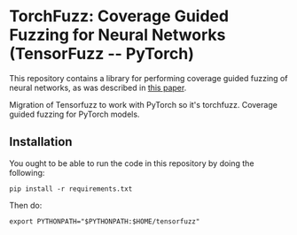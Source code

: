 # TorchFuzz: Coverage Guided Fuzzing for Neural Networks (TensorFuzz -- PyTorch)

This repository contains a library for performing coverage guided fuzzing of neural networks,
as was described in [this paper](https://arxiv.org/abs/1807.10875).

Migration of Tensorfuzz to work with PyTorch so it's torchfuzz.
Coverage guided fuzzing for PyTorch models.

## Installation

You ought to be able to run the code in this repository by doing the following:

```
pip install -r requirements.txt
```

Then do:

```
export PYTHONPATH="$PYTHONPATH:$HOME/tensorfuzz"
```